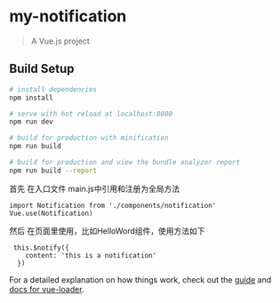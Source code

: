 # my-notification

> A Vue.js project

## Build Setup

``` bash
# install dependencies
npm install

# serve with hot reload at localhost:8080
npm run dev

# build for production with minification
npm run build

# build for production and view the bundle analyzer report
npm run build --report
```
首先 在入口文件 main.js中引用和注册为全局方法
```
import Notification from './components/notification'
Vue.use(Notification)
```
然后 在页面里使用，比如HelloWord组件，使用方法如下
```
 this.$notify({
    content: 'this is a notification'
  })
```


For a detailed explanation on how things work, check out the [guide](http://vuejs-templates.github.io/webpack/) and [docs for vue-loader](http://vuejs.github.io/vue-loader).
